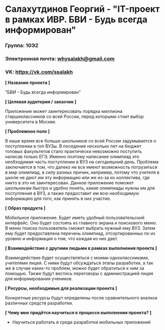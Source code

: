 # Салахутдинов Георгий - "IT-проект в рамках ИВР. БВИ - Будь всегда информирован"
### Группа: 10Э2 
### Электронная почта: whysalakh@gmail.com 
### VK: https://vk.com/ssalakh

**[ Название проекта ]**

"БВИ - Будь всегда информирован"

**[ Целевая аудитория / заказчик ]**

Приложение может заинтересовать порядка миллиона старшеклассников со всей России, перед которыми стоит выбор университета в Москве. 

**[ Проблемное поле ]**

В наше время все больше школьников со всей России задумывается о поступлении в топ ВУЗы. В поседение несколько лет на бюджет топовых факультетов стало практически невозможно поступить написав только ЕГЭ. Именно поэтому написание олимпиад это необходимая часть поступлении в ВУЗ на сегодняшний день. Проблема заключается в том, что далеко не все имеют возможность погрузиться в мир олимпиад, в силу разных причин, например, потому что учителя в школе не дают им эту информацию или же из-за их коллектива, где никто в это не заинтересован. Данное приложение поможет школьникам быстро и удобно понять, какие олимпиады нужны им для поступления в ВУЗ, а также предоставит им всю необходимую информацию для того, как принять в них участие.

**[ Образ продукта ]** 

Мобильное приложение. Будет иметь удобный пользовательский интерфейс. Оно будет состоять из главного экрана и поискового меню. В меню поиска пользователь сможет выбрать нужный ему ВУЗ. Затем ему будет предоставлена перечень олимпиад, отсортированных по их уровню и информация о том, что каждая из них дает. 

**[ Взаимодействие с другими людьми в рамках выполнения проекта ]**

Взаимодействие будет осуществляться с моими одноклассниками, учителями лицея. С ними будут обсуждаться этапы разработки, а так же в случае каких-то проблем, можно будет обратиться к ним за помощью. Также будут вестись переговоры с администрацией лицея для информирования учеников.

**[ Ресурсы, необходимые для реализации проекта ]**

Конкретные ресурсы будут определены после сравнительного анализа различных средств разработки.

**[ Чему мне придётся научиться в процессе выполнения проекта? ]**

* Научиться работать в среде разработки мобильных приложений


